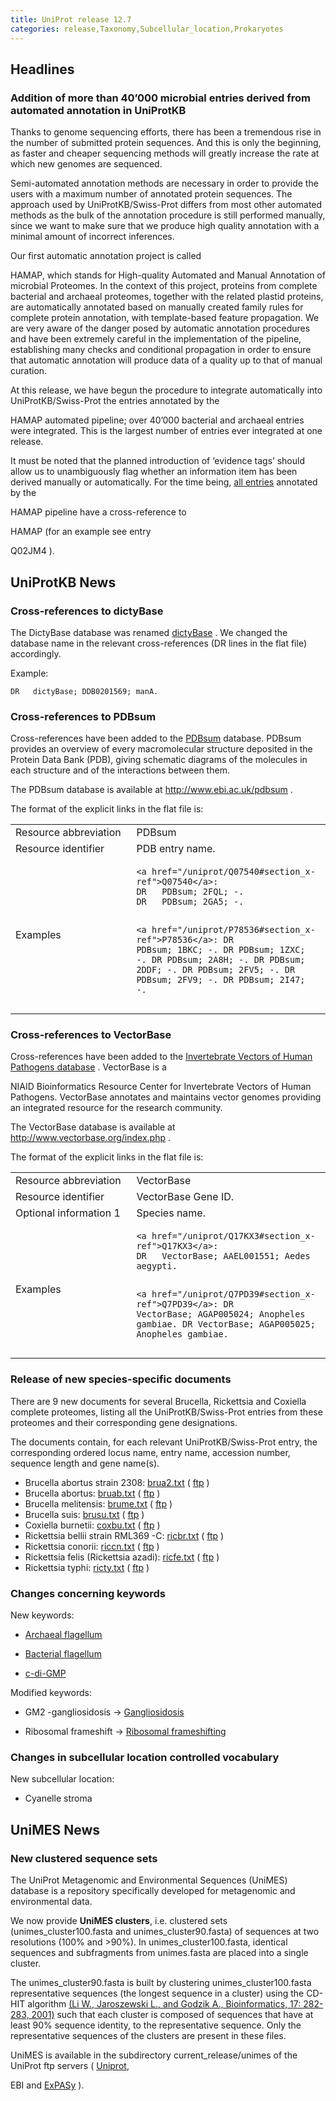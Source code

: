 ```yaml
---
title: UniProt release 12.7
categories: release,Taxonomy,Subcellular_location,Prokaryotes
---
```


## Headlines

### Addition of more than 40’000 microbial entries derived from automated annotation in UniProtKB

Thanks to genome sequencing efforts, there has been a tremendous rise in the number of submitted protein sequences. And this is only the beginning, as faster and cheaper sequencing methods will greatly increase the rate at which new genomes are sequenced.

Semi-automated annotation methods are necessary in order to provide the users with a maximum number of annotated protein sequences. The approach used by UniProtKB/Swiss-Prot differs from most other automated methods as the bulk of the annotation procedure is still performed manually, since we want to make sure that we produce high quality annotation with a minimal amount of incorrect inferences.

Our first automatic annotation project is called

HAMAP, which stands for High-quality Automated and Manual Annotation of microbial Proteomes. In the context of this project, proteins from complete bacterial and archaeal proteomes, together with the related plastid proteins, are automatically annotated based on manually created family rules for complete protein annotation, with template-based feature propagation. We are very aware of the danger posed by automatic annotation procedures and have been extremely careful in the implementation of the pipeline, establishing many checks and conditional propagation in order to ensure that automatic annotation will produce data of a quality up to that of manual curation.

At this release, we have begun the procedure to integrate automatically into UniProtKB/Swiss-Prot the entries annotated by the

HAMAP automated pipeline; over 40’000 bacterial and archaeal entries were integrated. This is the largest number of entries ever integrated at one release.

It must be noted that the planned introduction of ‘evidence tags’ should allow us to unambiguously flag whether an information item has been derived manually or automatically. For the time being, [all entries](http://www.uniprot.org/uniprot/?query=database:hamap) annotated by the

HAMAP pipeline have a cross-reference to

HAMAP (for an example see entry

Q02JM4 ).

## UniProtKB News

### Cross-references to dictyBase

The DictyBase database was renamed [dictyBase](http://dictybase.org/) . We changed the database name in the relevant cross-references (DR lines in the flat file) accordingly.

Example:

    DR   dictyBase; DDB0201569; manA.

### Cross-references to PDBsum

Cross-references have been added to the [PDBsum](http://www.ebi.ac.uk/pdbsum) database. PDBsum provides an overview of every macromolecular structure deposited in the Protein Data Bank (PDB), giving schematic diagrams of the molecules in each structure and of the interactions between them.

The PDBsum database is available at <http://www.ebi.ac.uk/pdbsum> .

The format of the explicit links in the flat file is:

<table><colgroup><col style="width: 38%" /><col style="width: 61%" /></colgroup><tbody><tr class="odd"><td>Resource abbreviation</td><td>PDBsum</td></tr><tr class="even"><td>Resource identifier</td><td>PDB entry name.</td></tr><tr class="odd"><td>Examples</td><td><pre><code>&lt;a href=&quot;/uniprot/Q07540#section_x-ref&quot;&gt;Q07540&lt;/a&gt;:
DR   PDBsum; 2FQL; -.
DR   PDBsum; 2GA5; -.

&lt;a href=&quot;/uniprot/P78536#section_x-ref&quot;&gt;P78536&lt;/a&gt;:
DR   PDBsum; 1BKC; -.
DR   PDBsum; 1ZXC; -.
DR   PDBsum; 2A8H; -.
DR   PDBsum; 2DDF; -.
DR   PDBsum; 2FV5; -.
DR   PDBsum; 2FV9; -.
DR   PDBsum; 2I47; -.</code></pre></td></tr></tbody></table>

### Cross-references to VectorBase

Cross-references have been added to the [Invertebrate Vectors of Human Pathogens database](http://www.vectorbase.org/index.php) . VectorBase is a

NIAID Bioinformatics Resource Center for Invertebrate Vectors of Human Pathogens. VectorBase annotates and maintains vector genomes providing an integrated resource for the research community.

The VectorBase database is available at <http://www.vectorbase.org/index.php> .

The format of the explicit links in the flat file is:

<table><colgroup><col style="width: 38%" /><col style="width: 61%" /></colgroup><tbody><tr class="odd"><td>Resource abbreviation</td><td>VectorBase</td></tr><tr class="even"><td>Resource identifier</td><td>VectorBase Gene ID.</td></tr><tr class="odd"><td>Optional information 1</td><td>Species name.</td></tr><tr class="even"><td>Examples</td><td><pre><code>&lt;a href=&quot;/uniprot/Q17KX3#section_x-ref&quot;&gt;Q17KX3&lt;/a&gt;:
DR   VectorBase; AAEL001551; Aedes aegypti.

&lt;a href=&quot;/uniprot/Q7PD39#section_x-ref&quot;&gt;Q7PD39&lt;/a&gt;:
DR   VectorBase; AGAP005024; Anopheles gambiae.
DR   VectorBase; AGAP005025; Anopheles gambiae.</code></pre></td></tr></tbody></table>

### Release of new species-specific documents

There are 9 new documents for several Brucella, Rickettsia and Coxiella complete proteomes, listing all the UniProtKB/Swiss-Prot entries from these proteomes and their corresponding gene designations.

The documents contain, for each relevant UniProtKB/Swiss-Prot entry, the corresponding ordered locus name, entry name, accession number, sequence length and gene name(s).

-   Brucella abortus strain 2308: [brua2.txt](http://www.uniprot.org/docs/brua2) ( [ftp](ftp://ftp.uniprot.org/pub/databases/uniprot/knowledgebase/docs/brua2.txt) )
-   Brucella abortus: [bruab.txt](http://www.uniprot.org/docs/bruab) ( [ftp](ftp://ftp.uniprot.org/pub/databases/uniprot/knowledgebase/docs/bruab.txt) )
-   Brucella melitensis: [brume.txt](http://www.uniprot.org/docs/brume) ( [ftp](ftp://ftp.uniprot.org/pub/databases/uniprot/knowledgebase/docs/brume.txt) )
-   Brucella suis: [brusu.txt](http://www.uniprot.org/docs/brusu) ( [ftp](ftp://ftp.uniprot.org/pub/databases/uniprot/knowledgebase/docs/brusu.txt) )
-   Coxiella burnetii: [coxbu.txt](http://www.uniprot.org/docs/coxbu) ( [ftp](ftp://ftp.uniprot.org/pub/databases/uniprot/knowledgebase/docs/coxbu.txt) )
-   Rickettsia bellii strain RML369 -C: [ricbr.txt](http://www.uniprot.org/docs/ricbr) ( [ftp](ftp://ftp.uniprot.org/pub/databases/uniprot/knowledgebase/docs/ricbr.txt) )
-   Rickettsia conorii: [riccn.txt](http://www.uniprot.org/docs/riccn) ( [ftp](ftp://ftp.uniprot.org/pub/databases/uniprot/knowledgebase/docs/riccn.txt) )
-   Rickettsia felis (Rickettsia azadi): [ricfe.txt](http://www.uniprot.org/docs/ricfe) ( [ftp](ftp://ftp.uniprot.org/pub/databases/uniprot/knowledgebase/docs/ricfe.txt) )
-   Rickettsia typhi: [ricty.txt](http://www.uniprot.org/docs/ricty) ( [ftp](ftp://ftp.uniprot.org/pub/databases/uniprot/knowledgebase/docs/ricty.txt) )

### Changes concerning keywords

New keywords:

-   [Archaeal flagellum](http://www.uniprot.org/keywords/KW-0974)

<!-- -->

-   [Bacterial flagellum](http://www.uniprot.org/keywords/KW-0975)

<!-- -->

-   [c-di-GMP](http://www.uniprot.org/keywords/KW-0973)

Modified keywords:

-   GM2 -gangliosidosis -&gt; [Gangliosidosis](http://www.uniprot.org/keywords/KW-0331)

<!-- -->

-   Ribosomal frameshift -&gt; [Ribosomal frameshifting](http://www.uniprot.org/keywords/KW-0688)

### Changes in subcellular location controlled vocabulary

New subcellular location:

-   Cyanelle stroma

## UniMES News

### New clustered sequence sets

The UniProt Metagenomic and Environmental Sequences (UniMES) database is a repository specifically developed for metagenomic and environmental data.

We now provide **UniMES clusters**, i.e. clustered sets (unimes\_cluster100.fasta and unimes\_cluster90.fasta) of sequences at two resolutions (100% and &gt;90%). In unimes\_cluster100.fasta, identical sequences and subfragments from unimes.fasta are placed into a single cluster.

The unimes\_cluster90.fasta is built by clustering unimes\_cluster100.fasta representative sequences (the longest sequence in a cluster) using the CD-HIT algorithm [(Li W., Jaroszewski L., and Godzik A., Bioinformatics, 17: 282-283, 2001)](http://bioinformatics.oxfordjournals.org/cgi/reprint/17/3/282) such that each cluster is composed of sequences that have at least 90% sequence identity, to the representative sequence. Only the representative sequences of the clusters are present in these files.

UniMES is available in the subdirectory current\_release/unimes of the UniProt ftp servers ( [Uniprot](http://www.uniprot.org/ftp.uniprot.org/pub/databases/uniprot),

EBI and [ExPASy](http://www.uniprot.org/ftp.expasy.org/databases/uniprot) ).
